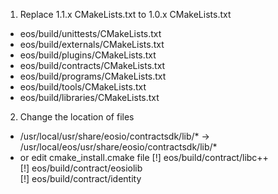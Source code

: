 1. Replace 1.1.x CMakeLists.txt to 1.0.x CMakeLists.txt
  - eos/build/unittests/CMakeLists.txt
  - eos/build/externals/CMakeLists.txt
  - eos/build/plugins/CMakeLists.txt
  - eos/build/contracts/CMakeLists.txt
  - eos/build/programs/CMakeLists.txt
  - eos/build/tools/CMakeLists.txt
  - eos/build/libraries/CMakeLists.txt

2. Change the location of files
  - /usr/local/usr/share/eosio/contractsdk/lib/* -> /usr/local/eos/usr/share/eosio/contractsdk/lib/*
  - or edit cmake_install.cmake file
    [!] eos/build/contract/libc++  
    [!] eos/build/contract/eosiolib  
    [!] eos/build/contract/identity  
